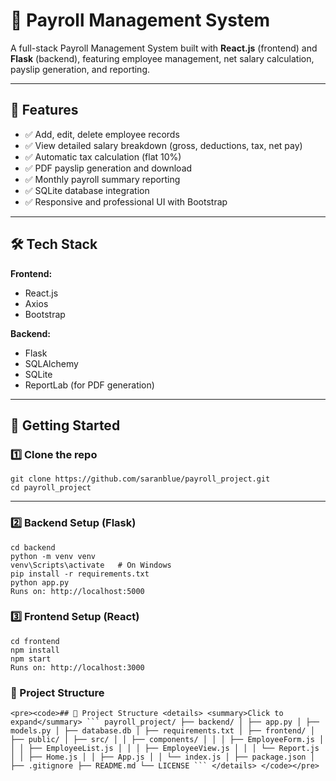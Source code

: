 # 💼 Payroll Management System

A full-stack Payroll Management System built with **React.js** (frontend) and **Flask** (backend), featuring employee management, net salary calculation, payslip generation, and reporting.

---

## 📌 Features

- ✅ Add, edit, delete employee records
- ✅ View detailed salary breakdown (gross, deductions, tax, net pay)
- ✅ Automatic tax calculation (flat 10%)
- ✅ PDF payslip generation and download
- ✅ Monthly payroll summary reporting
- ✅ SQLite database integration
- ✅ Responsive and professional UI with Bootstrap

---

## 🛠 Tech Stack

**Frontend:**  
- React.js  
- Axios  
- Bootstrap

**Backend:**  
- Flask  
- SQLAlchemy  
- SQLite  
- ReportLab (for PDF generation)

---

## 🚀 Getting Started

### 1️⃣ Clone the repo

```
git clone https://github.com/saranblue/payroll_project.git
cd payroll_project
```
---
### 2️⃣ Backend Setup (Flask)
```
cd backend
python -m venv venv
venv\Scripts\activate   # On Windows
pip install -r requirements.txt
python app.py
Runs on: http://localhost:5000
```

### 3️⃣ Frontend Setup (React)
```
cd frontend
npm install
npm start
Runs on: http://localhost:3000
```
### 📁 Project Structure
```
<pre><code>## 📁 Project Structure <details> <summary>Click to expand</summary> ``` payroll_project/ ├── backend/ │ ├── app.py │ ├── models.py │ ├── database.db │ ├── requirements.txt │ ├── frontend/ │ ├── public/ │ ├── src/ │ │ ├── components/ │ │ │ ├── EmployeeForm.js │ │ │ ├── EmployeeList.js │ │ │ ├── EmployeeView.js │ │ │ └── Report.js │ │ ├── Home.js │ │ ├── App.js │ │ └── index.js │ ├── package.json │ ├── .gitignore ├── README.md └── LICENSE ``` </details> </code></pre>








